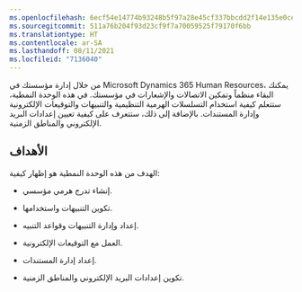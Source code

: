 ```yaml
---
ms.openlocfilehash: 6ecf54e14774b93248b5f97a28e45cf337bbcdd2f14e135e0ce89bf7f5e76458
ms.sourcegitcommit: 511a76b204f93d23cf9f7a70059525f79170f6bb
ms.translationtype: HT
ms.contentlocale: ar-SA
ms.lasthandoff: 08/11/2021
ms.locfileid: "7136040"
---
```

من خلال إدارة مؤسستك في Microsoft Dynamics 365 Human Resources، يمكنك البقاء منظماً وتمكين الاتصالات والإشعارات في مؤسستك. في هذه الوحدة النمطية، ستتعلم كيفية استخدام التسلسلات الهرمية التنظيمية والتنبيهات والتوقيعات الإلكترونية وإدارة المستندات.
بالإضافة إلى ذلك، ستتعرف على كيفية تعيين إعدادات البريد الإلكتروني والمناطق الزمنية.

## <a name="goals"></a>الأهداف

الهدف من هذه الوحدة النمطية هو إظهار كيفية:

- إنشاء تدرج هرمي مؤسسي.

- تكوين التنبيهات واستخدامها.

- إعداد وإدارة التنبيهات وقواعد التنبيه.

- العمل مع التوقيعات الإلكترونية.

- إعداد إدارة المستندات.

- تكوين إعدادات البريد الإلكتروني والمناطق الزمنية.
